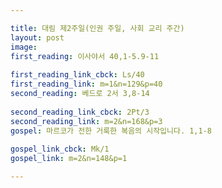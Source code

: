```yaml
---

title: 대림 제2주일(인권 주일, 사회 교리 주간)
layout: post 
image: 
first_reading: 이사야서 40,1-5.9-11
 
first_reading_link_cbck: Ls/40
first_reading_link: m=1&n=129&p=40
second_reading: 베드로 2서 3,8-14 
 
second_reading_link_cbck: 2Pt/3
second_reading_link: m=2&n=168&p=3
gospel: 마르코가 전한 거룩한 복음의 시작입니다. 1,1-8
 
gospel_link_cbck: Mk/1
gospel_link: m=2&n=148&p=1

---
```


